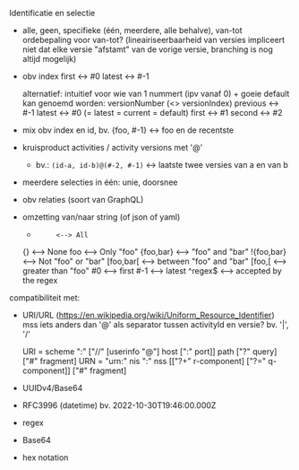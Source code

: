 Identificatie en selectie
- alle, geen, specifieke (één, meerdere, alle behalve), van-tot
  ordebepaling voor van-tot?
  (lineairiseerbaarheid van versies impliceert niet dat elke versie "afstamt" van de vorige versie, branching is nog altijd mogelijk)

- obv index
    first <-> #0
    latest <-> #-1
    
    alternatief: intuitief voor wie van 1 nummert (ipv vanaf 0) + goeie default
        kan genoemd worden: versionNumber (<> versionIndex)
        previous <-> #-1
        latest <-> #0 (= latest = current = default)
        first <-> #1
        second <-> #2

- mix obv index en id, bv. {foo, #-1} <-> foo en de recentste

- kruisproduct activities / activity versions met '@'
    - bv.: `(id-a, id-b)@(#-2, #-1)` <-> laatste twee versies van a en van b

- meerdere selecties in één: unie, doorsnee

- obv relaties (soort van GraphQL)

- omzetting van/naar string (of json of yaml)
     *          <--> All
     {}         <--> None
     foo        <--> Only "foo"
     {foo,bar}  <--> "foo" and "bar"
     !{foo,bar} <--> Not "foo" or "bar"
     [foo,bar[  <--> between "foo" and "bar"
     [foo,[     <--> greater than "foo"
     #0         <--> first
     #-1        <--> latest
     ^regex$    <--> accepted by the regex

compatibiliteit met:
- URI/URL (https://en.wikipedia.org/wiki/Uniform_Resource_Identifier)
    mss iets anders dan '@' als separator tussen activityId en versie? bv. '|', '/'

    URI = scheme ":" ["//" [userinfo "@"] host [":" port]] path ["?" query] ["#" fragment]
    URN = "urn:" nis ":" nss [["?+" r-component] ["?=" q-component]] ["#" fragment]

- UUIDv4/Base64
- RFC3996 (datetime) bv. 2022-10-30T19:46:00.000Z
- regex
- Base64
- hex notation